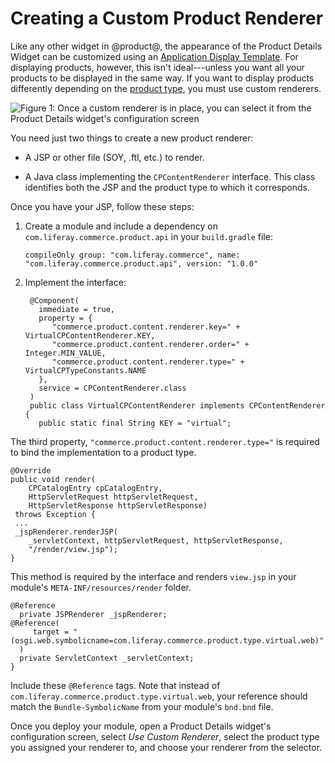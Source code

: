 # Creating a Custom Product Renderer

Like any other widget in @product@, the appearance of the Product Details
Widget can be customized using an 
[Application Display Template](discover/portal/-/knowledge_base/7-1/styling-widgets-with-application-display-templates).
For displaying products, however, this isn't ideal---unless you want all your
products to be displayed in the same way. If you want to display products
differently depending on the [product type](/web/commerce/documentation/-/knowledge_base/1-0/products),
you must use custom renderers.

![Figure 1: Once a custom renderer is in place, you can select it from the Product Details widget's configuration screen](../images/cpcontentrenderer.png)

You need just two things to create a new product renderer:

-   A JSP or other file (SOY, .ftl, etc.) to render.

-   A Java class implementing the `CPContentRenderer` interface. This class
    identifies both the JSP and the product type to which it corresponds.

Once you have your JSP, follow these steps:

1.  Create a module and include a dependency on
    `com.liferay.commerce.product.api` in your `build.gradle` file:

        compileOnly group: "com.liferay.commerce", name: "com.liferay.commerce.product.api", version: "1.0.0"

2. Implement the interface:

        @Component(
          immediate = true,
          property = {
             "commerce.product.content.renderer.key=" + VirtualCPContentRenderer.KEY,
             "commerce.product.content.renderer.order=" + Integer.MIN_VALUE,
             "commerce.product.content.renderer.type=" + VirtualCPTypeConstants.NAME 
          },
          service = CPContentRenderer.class
        )
        public class VirtualCPContentRenderer implements CPContentRenderer {
          public static final String KEY = "virtual";

The third property, `"commerce.product.content.renderer.type="` is required to
bind the implementation to a product type.

    @Override
    public void render(
        CPCatalogEntry cpCatalogEntry,
        HttpServletRequest httpServletRequest,
        HttpServletResponse httpServletResponse)
     throws Exception {
     ...
     _jspRenderer.renderJSP(
        _servletContext, httpServletRequest, httpServletResponse,
        "/render/view.jsp");
    }

This method is required by the interface and renders `view.jsp` in your
module's `META-INF/resources/render` folder.

    @Reference
      private JSPRenderer _jspRenderer;
    @Reference(
         target = "(osgi.web.symbolicname=com.liferay.commerce.product.type.virtual.web)"
      )
      private ServletContext _servletContext;
    }

Include these `@Reference` tags. Note that instead of
`com.liferay.commerce.product.type.virtual.web`, your reference should match
the `Bundle-SymbolicName` from your module's `bnd.bnd` file.

Once you deploy your module, open a Product Details widget's configuration
screen, select *Use Custom Renderer*, select the product type you assigned your
renderer to, and choose your renderer from the selector.
